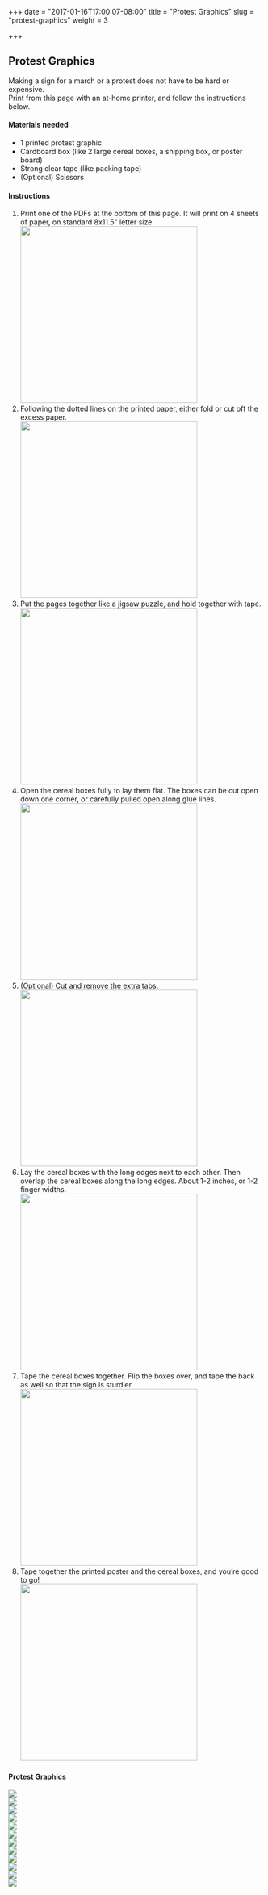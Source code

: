 +++
date = "2017-01-16T17:00:07-08:00"
title = "Protest Graphics"
slug = "protest-graphics"
weight = 3

+++

<h2 class="mt2 mb3">Protest Graphics</h2>

Making a sign for a march or a protest does not have to be hard or expensive.</br>
Print from this page with an at-home printer, and follow the instructions below.

<div>

  <div class="clearfix mt4">
    <div class="col-12 mb2">
      <h4>Materials needed</h4>
    </div>
    <div class="mb2">
      <ul class="mb2">
        <li>1 printed protest graphic</li>
        <li>Cardboard box (like 2 large cereal boxes, a shipping box, or poster board)</li>
        <li>Strong clear tape (like packing tape)</li>
        <li>(Optional) Scissors</li>
      </ul>
    </div>
  </div>

  <div class="clearfix mt4">
    <div class="col-12 mb2">
      <h4>Instructions</h4>
    </div>
    <div class="mb2">
      <ol>
        <li class="mb2">Print one of the PDFs at the bottom of this page. It will print on 4 sheets of paper, on standard 8x11.5" letter size. </br>
        <img src="/img/inst-01.svg" width="350" height="auto"></li>
        <li class="mb2">Following the dotted lines on the printed paper, either fold or cut off the excess paper.</br>
        <img src="/img/inst-02.svg" width="350" height="auto"></li>
        <li class="mb2">Put the pages together like a jigsaw puzzle, and hold together with tape.</br>
        <img src="/img/inst-03.svg" width="350" height="auto"></li>
        <li class="mb2">Open the cereal boxes fully to lay them flat. The boxes can be cut open down one corner, or carefully pulled open along glue lines.</br>
        <img src="/img/inst-04.svg" width="350" height="auto"></li>
        <li class="mb2">(Optional) Cut and remove the extra tabs.</br>
        <img src="/img/inst-05.svg" width="350" height="auto"></li>
        <li class="mb2">Lay the cereal boxes with the long edges next to each other. Then overlap the cereal boxes along the long edges. About 1-2 inches, or 1-2 finger widths.</br>
        <img src="/img/inst-06a.svg" width="350" height="auto"></li>
        <li class="mb2">Tape the cereal boxes together. Flip the boxes over, and tape the back as well so that the sign is sturdier.</br>
        <img src="/img/inst-06b.svg" width="350" height="auto"></li>
        <li class="mb2">Tape together the printed poster and the cereal boxes, and you’re good to go!</br>
        <img src="/img/inst-07.svg" width="350" height="auto"></li>
      </ol>
    </div>
  </div>

  <div class="clearfix mt4">
    <div class="col-12 mb2">
      <h4>Protest Graphics</h4>
    </div>
    <div class="sm-col sm-col-4 md-col-2">
      <a class="img-link" href="/pdf/loveisaction_protest_logo.pdf" target="_blank"><img src="/img/logo.svg"></a>
    </div>
    <div class="sm-col sm-col-4 md-col-2">
      <a class="img-link" href="/pdf/loveisaction_protest_ask.pdf" target="_blank"><img src="/img/ask.svg"></a>
    </div>
    <div class="sm-col sm-col-4 md-col-2">
      <a class="img-link" href="/pdf/loveisaction_protest_care.pdf" target="_blank"><img src="/img/care.svg"></a>
    </div>
    <div class="sm-col sm-col-4 md-col-2">
      <a class="img-link" href="/pdf/loveisaction_protest_help.pdf" target="_blank"><img src="/img/help.svg"></a>
    </div>
    <div class="sm-col sm-col-4 md-col-2">
      <a class="img-link" href="/pdf/loveisaction_protest_learn.pdf" target="_blank"><img src="/img/learn.svg"></a>
    </div>
    <div class="sm-col sm-col-4 md-col-2">
      <a class="img-link" href="/pdf/loveisaction_protest_persevere.pdf" target="_blank"><img src="/img/persevere.svg"></a>
    </div>
    <div class="sm-col sm-col-4 md-col-2">
      <a class="img-link" href="/pdf/loveisaction_protest_protect.pdf" target="_blank"><img src="/img/protect.svg"></a>
    </div>
    <div class="sm-col sm-col-4 md-col-2">
      <a class="img-link" href="/pdf/loveisaction_protest_respect.pdf" target="_blank"><img src="/img/respect.svg"></a>
    </div>
    <div class="sm-col sm-col-4 md-col-2">
      <a class="img-link" href="/pdf/loveisaction_protest_share.pdf" target="_blank"><img src="/img/share.svg"></a>
    </div>
    <div class="sm-col sm-col-4 md-col-2">
      <a class="img-link" href="/pdf/loveisaction_protest_show-up.pdf" target="_blank"><img src="/img/show-up.svg"></a>
    </div>
    <div class="sm-col sm-col-4 md-col-2">
      <a class="img-link" href="/pdf/loveisaction_protest_speak-up.pdf" target="_blank"><img src="/img/speak-up.svg"></a>
    </div>
    <div class="sm-col sm-col-4 md-col-2">
      <a class="img-link" href="/pdf/loveisaction_protest_support.pdf" target="_blank"><img src="/img/support.svg"></a>
    </div>
  </div>

</div>
